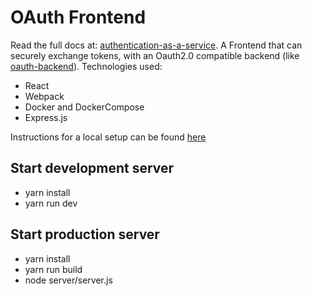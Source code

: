# OAuth Frontend
Read the full docs at: [authentication-as-a-service](https://christopher.bekos.click/portfolio/authentication-as-a-service).
A Frontend that can securely exchange tokens, with an Oauth2.0 compatible backend (like [oauth-backend](https://github.com/chrisbek/oauth-backend)).
Technologies used:
- React
- Webpack
- Docker and DockerCompose
- Express.js

Instructions for a local setup can be found [here](https://christopher.bekos.click/portfolio/authentication-as-a-service#demo)

## Start development server
- yarn install
- yarn run dev

## Start production server
- yarn install
- yarn run build
- node server/server.js